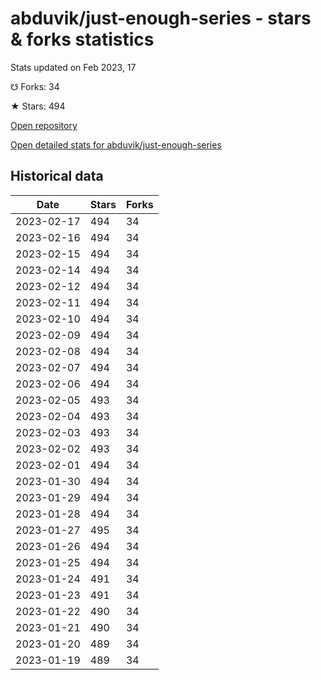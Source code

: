 # abduvik/just-enough-series - stars & forks statistics

Stats updated on Feb 2023, 17

☋ Forks: 34

★ Stars: 494

[Open repository](https://github.com/abduvik/just-enough-series)

[Open detailed stats for abduvik/just-enough-series](https://reviewgithub.com/rep/abduvik/just-enough-series)

## Historical data
| Date | Stars | Forks |
|------|-------|-------|
| 2023-02-17 | 494 | 34 | 
| 2023-02-16 | 494 | 34 | 
| 2023-02-15 | 494 | 34 | 
| 2023-02-14 | 494 | 34 | 
| 2023-02-12 | 494 | 34 | 
| 2023-02-11 | 494 | 34 | 
| 2023-02-10 | 494 | 34 | 
| 2023-02-09 | 494 | 34 | 
| 2023-02-08 | 494 | 34 | 
| 2023-02-07 | 494 | 34 | 
| 2023-02-06 | 494 | 34 | 
| 2023-02-05 | 493 | 34 | 
| 2023-02-04 | 493 | 34 | 
| 2023-02-03 | 493 | 34 | 
| 2023-02-02 | 493 | 34 | 
| 2023-02-01 | 494 | 34 | 
| 2023-01-30 | 494 | 34 | 
| 2023-01-29 | 494 | 34 | 
| 2023-01-28 | 494 | 34 | 
| 2023-01-27 | 495 | 34 | 
| 2023-01-26 | 494 | 34 | 
| 2023-01-25 | 494 | 34 | 
| 2023-01-24 | 491 | 34 | 
| 2023-01-23 | 491 | 34 | 
| 2023-01-22 | 490 | 34 | 
| 2023-01-21 | 490 | 34 | 
| 2023-01-20 | 489 | 34 | 
| 2023-01-19 | 489 | 34 | 

